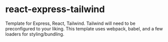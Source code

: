 # react-express-tailwind
Template for Express, React, Tailwind. Tailwind will need to be preconfigured to your liking. This template uses webpack, babel, and a few loaders for styling/bundling.  

